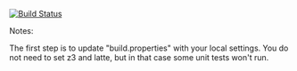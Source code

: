 [![Build
Status](https://travis-ci.org/kyledavey/green.svg?branch=master)](https://travis-ci.org/kyledavey/green.svg?branch=master)

Notes:

The first step is to update "build.properties" with your local
settings.  You do not need to set z3 and latte, but in that case
some unit tests won't run.
   
